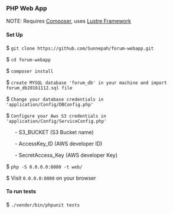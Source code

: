 ### PHP Web App

NOTE: Requires [Composer](https://getcomposer.org/), uses [Lustre Framework](https://github.com/Sunnepah/lustre)

#### Set Up
$ `git clone https://github.com/Sunnepah/forum-webapp.git`

$ `cd forum-webapp`

$ `composer install`

$ `create MYSQL database 'forum_db' in your machine and import forum_db20161112.sql file`

$ `Change your database credentials in 'application/Config/DBConfig.php'`

$ `Configure your Aws S3 credentials in 'application/Config/ServiceConfig.php'`

&nbsp;&nbsp;&nbsp;&nbsp;&nbsp;&nbsp;- S3_BUCKET (S3 Bucket name)

&nbsp;&nbsp;&nbsp;&nbsp;&nbsp;&nbsp;- AccessKey_ID (AWS developer ID)

&nbsp;&nbsp;&nbsp;&nbsp;&nbsp;&nbsp;- SecretAccess_Key (AWS developer Key)

$ `php -S 0.0.0.0:8080 -t web/`

$ Visit `0.0.0.0:8080` on your browser

#### To run tests
$ `./vendor/bin/phpunit tests`

